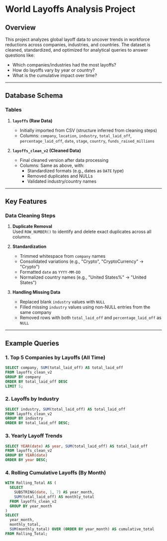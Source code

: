 # World Layoffs Analysis Project

## Overview
This project analyzes global layoff data to uncover trends in workforce reductions across companies, industries, and countries. The dataset is cleaned, standardized, and optimized for analytical queries to answer questions like:
- Which companies/industries had the most layoffs?
- How do layoffs vary by year or country?
- What is the cumulative impact over time?

---

## Database Schema
### Tables
1. **`layoffs` (Raw Data)**
   - Initially imported from CSV (structure inferred from cleaning steps)
   - Columns: `company`, `location`, `industry`, `total_laid_off`, `percentage_laid_off`, `date`, `stage`, `country`, `funds_raised_millions`

2. **`layoffs_clean_v2` (Cleaned Data)**
   - Final cleaned version after data processing
   - Columns: Same as above, with:
     - Standardized formats (e.g., dates as `DATE` type)
     - Removed duplicates and NULLs
     - Validated industry/country names

---

## Key Features
### Data Cleaning Steps
1. **Duplicate Removal**  
   Used `ROW_NUMBER()` to identify and delete exact duplicates across all columns.

2. **Standardization**  
   - Trimmed whitespace from `company` names  
   - Consolidated variations (e.g., "Crypto", "CryptoCurrency" → "Crypto")  
   - Formatted `date` as `YYYY-MM-DD`  
   - Normalized country names (e.g., "United States%" → "United States")

3. **Handling Missing Data**  
   - Replaced blank `industry` values with `NULL`  
   - Filled missing `industry` values using non-NULL entries from the same company  
   - Removed rows with both `total_laid_off` and `percentage_laid_off` as `NULL`

---

## Example Queries
### 1. Top 5 Companies by Layoffs (All Time)
```sql
SELECT company, SUM(total_laid_off) AS total_laid_off
FROM layoffs_clean_v2
GROUP BY company
ORDER BY total_laid_off DESC
LIMIT 5;
```

### 2. Layoffs by Industry
```sql
SELECT industry, SUM(total_laid_off) AS total_laid_off
FROM layoffs_clean_v2
GROUP BY industry
ORDER BY total_laid_off DESC;
```

### 3. Yearly Layoff Trends
```sql
SELECT YEAR(date) AS year, SUM(total_laid_off) AS total_laid_off
FROM layoffs_clean_v2
GROUP BY YEAR(date)
ORDER BY year DESC;
```

### 4. Rolling Cumulative Layoffs (By Month)
```sql
WITH Rolling_Total AS (
  SELECT 
    SUBSTRING(date, 1, 7) AS year_month,
    SUM(total_laid_off) AS monthly_total
  FROM layoffs_clean_v2
  GROUP BY year_month
)
SELECT 
  year_month,
  monthly_total,
  SUM(monthly_total) OVER (ORDER BY year_month) AS cumulative_total
FROM Rolling_Total;
```